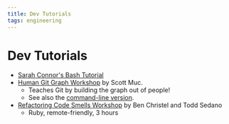 ```yaml
---
title: Dev Tutorials
tags: engineering
---
```


# Dev Tutorials

- [Sarah Connor's Bash Tutorial](https://github.com/terminatingcode/bash_exercises)
- [Human Git Graph Workshop](https://github.com/scottmuc/presentations/tree/main/git) by Scott Muc. 
  - Teaches Git by building the graph out of people! 
  - See also the [command-line version](https://github.com/scottmuc/presentations/tree/main/git-workshop).
- [Refactoring Code Smells Workshop](https://github.com/benchristel/refactoring-workshop/) by Ben Christel and Todd Sedano
  - Ruby, remote-friendly, 3 hours
